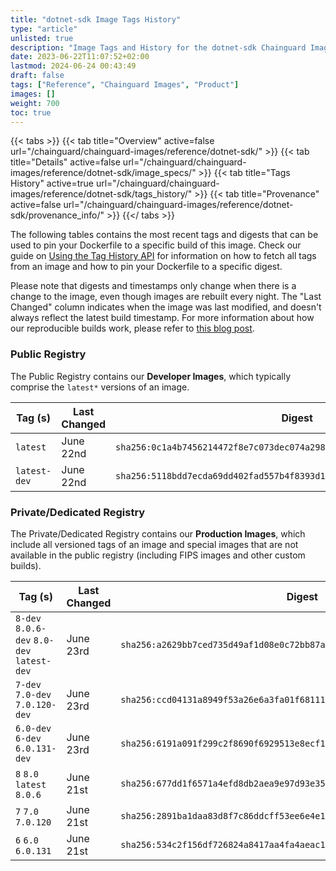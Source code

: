 ```yaml
---
title: "dotnet-sdk Image Tags History"
type: "article"
unlisted: true
description: "Image Tags and History for the dotnet-sdk Chainguard Image"
date: 2023-06-22T11:07:52+02:00
lastmod: 2024-06-24 00:43:49
draft: false
tags: ["Reference", "Chainguard Images", "Product"]
images: []
weight: 700
toc: true
---
```


{{< tabs >}}
{{< tab title="Overview" active=false url="/chainguard/chainguard-images/reference/dotnet-sdk/" >}}
{{< tab title="Details" active=false url="/chainguard/chainguard-images/reference/dotnet-sdk/image_specs/" >}}
{{< tab title="Tags History" active=true url="/chainguard/chainguard-images/reference/dotnet-sdk/tags_history/" >}}
{{< tab title="Provenance" active=false url="/chainguard/chainguard-images/reference/dotnet-sdk/provenance_info/" >}}
{{</ tabs >}}

The following tables contains the most recent tags and digests that can be used to pin your Dockerfile to a specific build of this image. Check our guide on [Using the Tag History API](/chainguard/chainguard-images/using-the-tag-history-api/) for information on how to fetch all tags from an image and how to pin your Dockerfile to a specific digest.

Please note that digests and timestamps only change when there is a change to the image, even though images are rebuilt every night. The "Last Changed" column indicates when the image was last modified, and doesn't always reflect the latest build timestamp. For more information about how our reproducible builds work, please refer to [this blog post](https://www.chainguard.dev/unchained/reproducing-chainguards-reproducible-image-builds).

### Public Registry
The Public Registry contains our **Developer Images**, which typically comprise the `latest*` versions of an image.

| Tag (s)       | Last Changed | Digest                                                                    |
|---------------|--------------|---------------------------------------------------------------------------|
|  `latest`     | June 22nd    | `sha256:0c1a4b7456214472f8e7c073dec074a2981ef3469c76f23246750152b7e78a4f` |
|  `latest-dev` | June 22nd    | `sha256:5118bdd7ecda69dd402fad557b4f8393d1c1301c55446966c38e455d0a175deb` |


### Private/Dedicated Registry
The Private/Dedicated Registry contains our **Production Images**, which include all versioned tags of an image and special images that are not available in the public registry (including FIPS images and other custom builds).

| Tag (s)                                     | Last Changed | Digest                                                                    |
|---------------------------------------------|--------------|---------------------------------------------------------------------------|
|  `8-dev` `8.0.6-dev` `8.0-dev` `latest-dev` | June 23rd    | `sha256:a2629bb7ced735d49af1d08e0c72bb87abf42b3df7c73cbecefe1f1f16c90ae5` |
|  `7-dev` `7.0-dev` `7.0.120-dev`            | June 23rd    | `sha256:ccd04131a8949f53a26e6a3fa01f68111f1ab82ea51f8e4286fc086b4358fdcd` |
|  `6.0-dev` `6-dev` `6.0.131-dev`            | June 23rd    | `sha256:6191a091f299c2f8690f6929513e8ecf1e488dae8eeb39e2a225e98bb8334973` |
|  `8` `8.0` `latest` `8.0.6`                 | June 21st    | `sha256:677dd1f6571a4efd8db2aea9e97d93e352e2519f76d0887d72338f7c9c52372b` |
|  `7` `7.0` `7.0.120`                        | June 21st    | `sha256:2891ba1daa83d8f7c86ddcff53ee6e4e145b0120ce36f24fcaa3fbf81f623f7f` |
|  `6` `6.0` `6.0.131`                        | June 21st    | `sha256:534c2f156df726824a8417aa4fa4aeac18826fbb66fdf9a35f122d10052537ad` |

